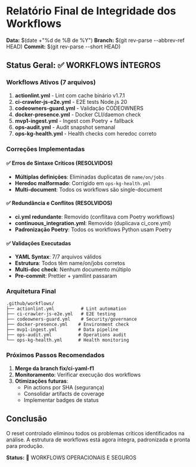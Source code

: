 # Relatório Final de Integridade dos Workflows

**Data:** $(date +"%d de %B de %Y")
**Branch:** $(git rev-parse --abbrev-ref HEAD)
**Commit:** $(git rev-parse --short HEAD)

## Status Geral: ✅ WORKFLOWS ÍNTEGROS

### Workflows Ativos (7 arquivos)

1. **actionlint.yml** - Lint com cache binário v1.7.1
2. **ci-crawler-js-e2e.yml** - E2E tests Node.js 20
3. **codeowners-guard.yml** - Validação CODEOWNERS
4. **docker-presence.yml** - Docker CLI/daemon check
5. **mvp1-ingest.yml** - Ingest com Poetry + fallback
6. **ops-audit.yml** - Audit snapshot semanal
7. **ops-kg-health.yml** - Health checks com heredoc correto

### Correções Implementadas

#### ✅ Erros de Sintaxe Críticos (RESOLVIDOS)

- **Múltiplas definições**: Eliminadas duplicatas de `name/on/jobs`
- **Heredoc malformado**: Corrigido em `ops-kg-health.yml`
- **Multi-document**: Todos os workflows são single-document

#### ✅ Redundância e Conflitos (RESOLVIDOS)

- **ci.yml redundante**: Removido (conflitava com Poetry workflows)
- **continuous_integration.yml**: Removido (duplicava ci_core.yml)
- **Padronização Poetry**: Todos os workflows Python usam Poetry

#### ✅ Validações Executadas

- **YAML Syntax**: 7/7 arquivos válidos
- **Estrutura**: Todos têm name/on/jobs corretos
- **Multi-doc check**: Nenhum documento múltiplo
- **Pre-commit**: Prettier + yamllint passaram

### Arquitetura Final

```
.github/workflows/
├── actionlint.yml          # Lint automation
├── ci-crawler-js-e2e.yml   # E2E testing
├── codeowners-guard.yml    # Security/governance
├── docker-presence.yml    # Environment check
├── mvp1-ingest.yml        # Data pipeline
├── ops-audit.yml          # Operations audit
└── ops-kg-health.yml      # Health monitoring
```

### Próximos Passos Recomendados

1. **Merge da branch fix/ci-yaml-f1**
2. **Monitoramento**: Verificar execução dos workflows
3. **Otimizações futuras**:
   - Pin actions por SHA (segurança)
   - Consolidar artifacts de coverage
   - Implementar badges de status

## Conclusão

O reset controlado eliminou todos os problemas críticos identificados na análise.
A estrutura de workflows está agora íntegra, padronizada e pronta para produção.

**Status:** 🎯 WORKFLOWS OPERACIONAIS E SEGUROS

